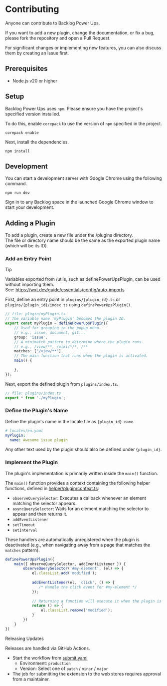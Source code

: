 # Contributing

Anyone can contribute to Backlog Power Ups.

If you want to add a new plugin, change the documentation, or fix a bug, please fork the repository and open a Pull Request.

For significant changes or implementing new features, you can also discuss them by creating an Issue first.

## Prerequisites

- Node.js v20 or higher

## Setup

Backlog Power Ups uses `npm`. Please ensure you have the project's specified version installed.

To do this, enable `corepack` to use the version of `npm` specified in the project.

```shell
corepack enable
```

Next, install the dependencies.

```shell
npm install
```

## Development

You can start a development server with Google Chrome using the following command.

```shell
npm run dev
```

Sign in to any Backlog space in the launched Google Chrome window to start your development.

## Adding a Plugin

To add a plugin, create a new file under the /plugins directory.  
The file or directory name should be the same as the exported plugin name (which will be its ID).

### Add an Entry Point

> [!TIP]
> Variables exported from /utils, such as definePowerUpsPlugin, can be used without importing them.  
> See: https://wxt.dev/guide/essentials/config/auto-imports

First, define an entry point in `plugins/{plugin_id}.ts` or `plugins/{plugin_id}/index.ts` using `definePowerUpsPlugin()`.

```ts
// file: plugin/myPlugin.ts
// The variable name 'myPlugin' becomes the plugin ID.
export const myPlugin = definePowerUpsPlugin({
    // Used for grouping in the popup menu.
    // e.g., issue, document, git...
    group: 'issue',
    // A minimatch pattern to determine where the plugin runs.
    // e.g., /view/**, /wiki/*/*, /**
    matches: ["/view/**"],
    // The main function that runs when the plugin is activated.
    main() {
        
    },
});
```

Next, export the defined plugin from `plugins/index.ts`.

```ts
// file: plugins/index.ts
export * from './myPlugin';
```

### Define the Plugin's Name

Define the plugin's name in the locale file as `{plugin_id}.name`.

```yaml
# locales/en.yaml
myPlugin:
  name: Awesome issue plugin
```

Any other text used by the plugin should also be defined under `{plugin_id}`.

### Implement the Plugin

The plugin's implementation is primarily written inside the `main()` function.

The `main()` function provides a context containing the following helper functions, defined in [helper/plugin/context.ts](helper/plugin/context.ts):

- `observeQuerySelector`: Executes a callback whenever an element matching the selector appears.
- `asyncQuerySelector`: Waits for an element matching the selector to appear and then returns it.
- `addEventListener`
- `setTimeout` 
- `setInterval`

These handlers are automatically unregistered when the plugin is deactivated (e.g., when navigating away from a page that matches the `matches` pattern).

```ts
definePowerUpsPlugin({
    main({ observeQuerySelector, addEventListener }) {
        observeQuerySelector('#my-element', (el) => {
            el.classList.add('modified');
            
            addEventListener(el, 'click', () => {
               /* Handle the click event for #my-element */ 
            });
            
            // Returning a function will execute it when the plugin is deactivated.
            return () => {
                el.classList.remove('modified');
            }
        })
    }
})
```

Releasing Updates

Releases are handled via GitHub Actions.

- Start the workflow from [submit.yaml](https://github.com/nulab/backlog-power-ups/actions/workflows/submit.yaml)
    - Environment: `production`
    - Version: Select one of `patch` / `minor` / `major`
- The job for submitting the extension to the web stores requires approval from a maintainer.
